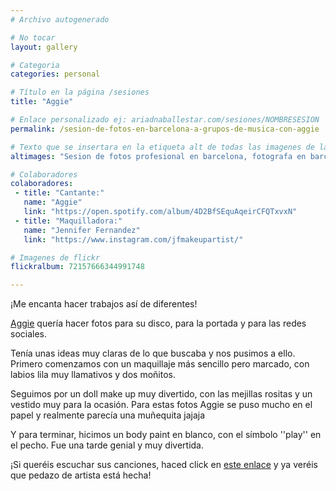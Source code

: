 ```yaml
---
# Archivo autogenerado

# No tocar
layout: gallery

# Categoria
categories: personal

# Título en la página /sesiones
title: "Aggie"

# Enlace personalizado ej: ariadnaballestar.com/sesiones/NOMBRESESION
permalink: /sesion-de-fotos-en-barcelona-a-grupos-de-musica-con-aggie

# Texto que se insertara en la etiqueta alt de todas las imagenes de la sesión
altimages: "Sesion de fotos profesional en barcelona, fotografa en barcelona, fotografa de conciertos, fotografo de grupos de musica"

# Colaboradores
colaboradores:
 - title: "Cantante:"
   name: "Aggie"
   link: "https://open.spotify.com/album/4D2BfSEquAqeirCFQTxvxN"
 - title: "Maquilladora:"
   name: "Jennifer Fernandez"
   link: "https://www.instagram.com/jfmakeupartist/"

# Imagenes de flickr
flickralbum: 72157666344991748

---
```

¡Me encanta hacer trabajos así de diferentes!

[Aggie](https://www.instagram.com/aggiesmusic/) quería hacer fotos para su disco, para la portada y para las redes sociales.

Tenía unas ideas muy claras de lo que buscaba y nos pusimos a ello. Primero comenzamos con un maquillaje más sencillo pero marcado, con labios lila muy llamativos y dos moñitos.

Seguimos por un doll make up muy divertido, con las mejillas rositas y un vestido muy para la ocasión. Para estas fotos Aggie se puso mucho en el papel y realmente parecía una muñequita jajaja

Y para terminar, hicimos un body paint en blanco, con el símbolo ''play'' en el pecho. Fue una tarde genial y muy divertida.

¡Si queréis escuchar sus canciones, haced click en [este enlace](https://open.spotify.com/album/4D2BfSEquAqeirCFQTxvxN) y ya veréis que pedazo de artista está hecha!


